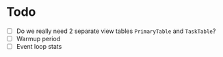 # Todo

- [ ] Do we really need 2 separate view tables `PrimaryTable` and `TaskTable`?
- [ ] Warmup period
- [ ] Event loop stats
